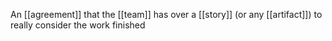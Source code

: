 An [[agreement]] that the [[team]] has over a [[story]] (or any [[artifact]]) to really consider the work finished